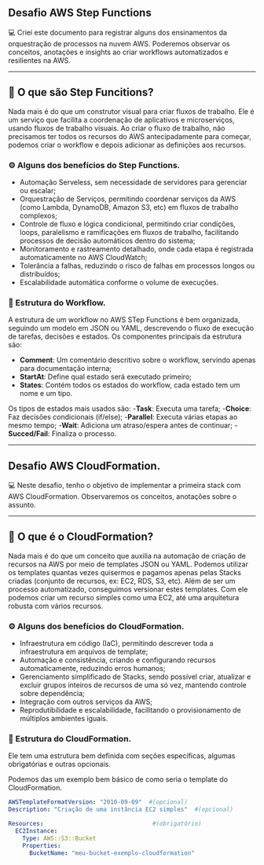 ## Desafio AWS Step Functions

💻 Criei este documento para registrar alguns dos ensinamentos da orquestração de processos na nuvem AWS. Poderemos observar os conceitos, anotações e insights ao criar workflows automatizados e resilientes na AWS.

---

## 📝 O que são Step Funcitions?

Nada mais é do que um construtor visual para criar fluxos de trabalho. Ele é um serviço que facilita a coordenação de aplicativos e microserviços, usando fluxos de trabalho visuais. Ao criar o fluxo de trabalho, não precisamos ter todos os recursos do AWS antecipadamente para começar, podemos criar o workflow e depois adicionar as definições aos recursos.

### ⚙️ Alguns dos benefícios do Step Functions.
- Automação Serveless, sem necessidade de servidores para gerenciar ou escalar;
- Orquestração de Serviços, permitindo coordenar serviços da AWS (como Lambda, DynamoDB, Amazon S3, etc) em fluxos de trabalho complexos;
- Controle de fluxo e lógica condicional, permitindo criar condições, loops, paralelismo e ramificações em fluxos de trabalho, facilitando processos de decisão automáticos dentro do sistema;
- Monitoramento e rastreamento detalhado, onde cada etapa é registrada automaticamente no AWS CloudWatch;
- Tolerância a falhas, reduzindo o risco de falhas em processos longos ou distribuídos;
- Escalabilidade automática conforme o volume de execuções.

### 🤖 Estrutura do Workflow.

A estrutura de um workflow no AWS STep Functions é bem organizada, seguindo um modelo em JSON ou YAML, descrevendo o fluxo de execução de tarefas, decisões e estados.
Os componentes principais da estrutura são:
- **Comment**: Um comentário descritivo sobre o workflow, servindo apenas para documentação interna;
- **StartAt**: Define qual estado será executado primeiro;
- **States**: Contém todos os estados do workflow, cada estado tem um nome e um tipo.

Os tipos de estados mais usados são:
-**Task**: Executa uma tarefa;
-**Choice**: Faz decisões condicionais (if/else);
-**Parallel**: Executa várias etapas ao mesmo tempo;
-**Wait**: Adiciona um atraso/espera antes de continuar;
-**Succed/Fail**: Finaliza o processo.

---

## Desafio AWS CloudFormation.
💻 Neste desafio, tenho o objetivo de implementar a primeira stack com AWS CloudFormation. Observaremos os conceitos, anotações sobre o assunto.

---

## 📝 O que é o CloudFormation?
Nada mais é do que um conceito que auxilia na automação de criação de recursos na AWS por meio de templates JSON ou YAML. Podemos utilizar os templates quantas vezes quisermos e pagamos apenas pelas Stacks criadas (conjunto de recursos, ex: EC2, RDS, S3, etc).
Além de ser um processo automatizado, conseguimos versionar estes templates. Com ele podemos criar um recurso simples como uma EC2, até uma arquitetura robusta com vários recursos.

### ⚙️ Alguns dos benefícios do CloudFormation.
- Infraestrutura em código (IaC), permitindo descrever toda a infraestrutura em arquivos de template;
- Automação e consistência, criando e configurando recursos automaticamente, reduzindo erros humanos;
- Gerenciamento simplificado de Stacks, sendo possível criar, atualizar e excluir grupos inteiros de recursos de uma só vez, mantendo controle sobre dependência;
- Integração com outros serviços da AWS;
- Reprodutibilidade e escalabilidade, facilitando o provisionamento de múltiplos ambientes iguais.

### 🤖 Estrutura do CloudFormation.
Ele tem uma estrutura bem definida com seções específicas, algumas obrigatórias e outras opcionais.

Podemos das um exemplo bem básico de como seria o template do CloudFormation.

```yaml
AWSTemplateFormatVersion: "2010-09-09"  #(opcional)
Description: "Criação de uma instância EC2 simples"  #(opcional)

Resources:                               #(obrigatório)
  EC2Instance:
    Type: AWS::S3::Bucket
    Properties:
      BucketName: "meu-bucket-exemplo-cloudformation"
```
